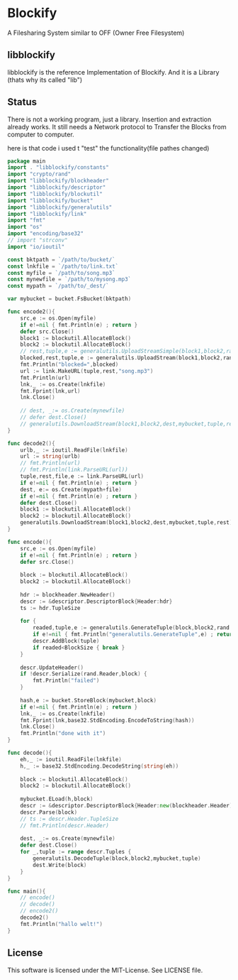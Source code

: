 Blockify
========

A Filesharing System similar to OFF (Owner Free Filesystem)

libblockify
-----------

libblockify is the reference Implementation of Blockify. And it is a Library (thats why its called "lib")

Status
------

There is not a working program, just a library.
Insertion and extraction already works.
It still needs a Network protocol to Transfer the Blocks from computer to computer.

here is that code i used t "test" the functionality(file pathes changed)

```go
package main
import . "libblockify/constants"
import "crypto/rand"
import "libblockify/blockheader"
import "libblockify/descriptor"
import "libblockify/blockutil"
import "libblockify/bucket"
import "libblockify/generalutils"
import "libblockify/link"
import "fmt"
import "os"
import "encoding/base32"
// import "strconv"
import "io/ioutil"

const bktpath = `/path/to/bucket/`
const lnkfile = `/path/to/link.txt`
const myfile = `/path/to/song.mp3`
const mynewfile = `/path/to/mysong.mp3`
const mypath = `/path/to/_dest/`

var mybucket = bucket.FsBucket(bktpath)

func encode2(){
	src,e := os.Open(myfile)
	if e!=nil { fmt.Println(e) ; return }
	defer src.Close()
	block1 := blockutil.AllocateBlock()
	block2 := blockutil.AllocateBlock()
	// rest,tuple,e := generalutils.UploadStreamSimple(block1,block2,rand.Reader,src,mybucket,3)
	blocked,rest,tuple,e := generalutils.UploadStream(block1,block2,rand.Reader,src,mybucket,3,3)
	fmt.Println("blocked=",blocked)
	url := link.MakeURL(tuple,rest,"song.mp3")
	fmt.Println(url)
	lnk,_ := os.Create(lnkfile)
	fmt.Fprint(lnk,url)
	lnk.Close()
	
	// dest, _:= os.Create(mynewfile)
	// defer dest.Close()
	// generalutils.DownloadStream(block1,block2,dest,mybucket,tuple,rest)
}

func decode2(){
	urlb,_ := ioutil.ReadFile(lnkfile)
	url := string(urlb)
	// fmt.Println(url)
	// fmt.Println(link.ParseURL(url))
	tuple,rest,file,e := link.ParseURL(url)
	if e!=nil { fmt.Println(e) ; return }
	dest, e:= os.Create(mypath+file)
	if e!=nil { fmt.Println(e) ; return }
	defer dest.Close()
	block1 := blockutil.AllocateBlock()
	block2 := blockutil.AllocateBlock()
	generalutils.DownloadStream(block1,block2,dest,mybucket,tuple,rest)
}

func encode(){
	src,e := os.Open(myfile)
	if e!=nil { fmt.Println(e) ; return }
	defer src.Close()
	
	block := blockutil.AllocateBlock()
	block2 := blockutil.AllocateBlock()
	
	hdr := blockheader.NewHeader()
	descr := &descriptor.DescriptorBlock{Header:hdr}
	ts := hdr.TupleSize
	
	for {
		readed,tuple,e := generalutils.GenerateTuple(block,block2,rand.Reader,src,mybucket,ts)
		if e!=nil { fmt.Println("generalutils.GenerateTuple",e) ; return }
		descr.AddBlock(tuple)
		if readed<BlockSize { break }
	}
	
	descr.UpdateHeader()
	if !descr.Serialize(rand.Reader,block) {
		fmt.Println("failed")
	}
	
	hash,e := bucket.StoreBlock(mybucket,block)
	if e!=nil { fmt.Println(e) ; return }
	lnk,_ := os.Create(lnkfile)
	fmt.Fprint(lnk,base32.StdEncoding.EncodeToString(hash))
	lnk.Close()
	fmt.Println("done with it")
}

func decode(){
	eh,_ := ioutil.ReadFile(lnkfile)
	h,_ := base32.StdEncoding.DecodeString(string(eh))
	
	block := blockutil.AllocateBlock()
	block2 := blockutil.AllocateBlock()
	
	mybucket.ELoad(h,block)
	descr := &descriptor.DescriptorBlock{Header:new(blockheader.Header)}
	descr.Parse(block)
	// ts := descr.Header.TupleSize
	// fmt.Println(descr.Header)
	
	dest, _:= os.Create(mynewfile)
	defer dest.Close()
	for _,tuple := range descr.Tuples {
		generalutils.DecodeTuple(block,block2,mybucket,tuple)
		dest.Write(block)
	}
}

func main(){
	// encode()
	// decode()
	// encode2()
	decode2()
	fmt.Println("hallo welt!")
}
```

License
-------

This software is licensed under the MIT-License. See LICENSE file.
